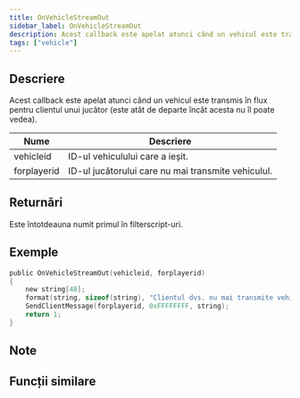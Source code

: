 ```yaml
---
title: OnVehicleStreamOut
sidebar_label: OnVehicleStreamOut
description: Acest callback este apelat atunci când un vehicul este transmis în flux pentru clientul unui jucător (este atât de departe încât acesta nu îl poate vedea).
tags: ["vehicle"]
---
```


## Descriere

Acest callback este apelat atunci când un vehicul este transmis în flux pentru clientul unui jucător (este atât de departe încât acesta nu îl poate vedea).

| Nume        | Descriere                                                    |
| ----------- | ------------------------------------------------------------ |
| vehicleid   | ID-ul vehiculului care a ieșit.                              |
| forplayerid | ID-ul jucătorului care nu mai transmite vehiculul.           |

## Returnări

Este întotdeauna numit primul în filterscript-uri.

## Exemple

```c
public OnVehicleStreamOut(vehicleid, forplayerid)
{
    new string[48];
    format(string, sizeof(string), "Clientul dvs. nu mai transmite vehiculul %d", vehicleid);
    SendClientMessage(forplayerid, 0xFFFFFFFF, string);
    return 1;
}
```

## Note

<TipNPCCallbacks />

## Funcții similare